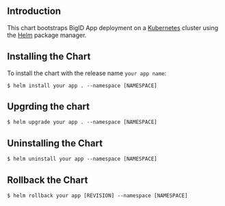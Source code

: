 ## Introduction

This chart bootstraps BigID App deployment on a [Kubernetes](http://kubernetes.io) cluster using the [Helm](https://helm.sh) package manager.

## Installing the Chart

To install the chart with the release name `your app name`:

```$ helm install your app . --namespace [NAMESPACE]```

## Upgrding the chart

```$ helm upgrade your app . --namespace [NAMESPACE]```

## Uninstalling the Chart

```$ helm uninstall your app --namespace [NAMESPACE]```

## Rollback the Chart

```$ helm rollback your app [REVISION] --namespace [NAMESPACE]```

